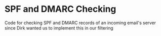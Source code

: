 # SPF and DMARC Checking
Code for checking SPF and DMARC records of an incoming email's server since Dirk wanted us to implement this in our filtering